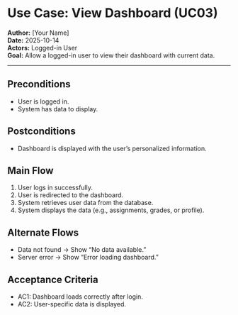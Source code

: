# Use Case: View Dashboard (UC03)

**Author:** [Your Name]  
**Date:** 2025-10-14  
**Actors:** Logged-in User  
**Goal:** Allow a logged-in user to view their dashboard with current data.

---

## Preconditions
- User is logged in.
- System has data to display.

## Postconditions
- Dashboard is displayed with the user’s personalized information.

## Main Flow
1. User logs in successfully.
2. User is redirected to the dashboard.
3. System retrieves user data from the database.
4. System displays the data (e.g., assignments, grades, or profile).

## Alternate Flows
- Data not found → Show “No data available.”
- Server error → Show “Error loading dashboard.”

## Acceptance Criteria
- AC1: Dashboard loads correctly after login.
- AC2: User-specific data is displayed.
